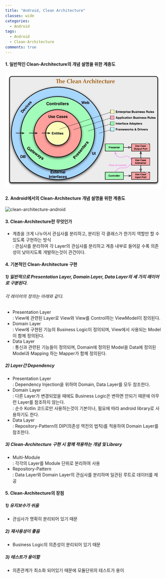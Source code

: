 ```yaml
---
title: "Android, Clean Architecture"
classes: wide
categories:
  - Android
tags:
  - Android
  - Clean-Architecture
comments: true
---
```


#### 1. 일반적인 Clean-Architecture의 개념 설명을 위한 계층도
   ![clean-architecture](https://github.com/bcchoi0202/bblog/blob/main/assets/posts/clean-architecture.png?raw=true)

#### 2. Android에서의 Clean-Architecture 개념 설명을 위한 계층도
  ![clean-architecture-android](https://github.com/bcchoi0202/bblog/blob/main/assets/posts/clean-architecture-android?raw=true)

#### 3. Clean-Architecture란 무엇인가
  - 계층을 크게 나누어서 관심사를 분리하고, 분리된 각 클래스가 한가지 역할만 할 수 있도록 구현하는 방식  
    : 관심사를 분리하여 각 Layer의 관심사를 분리하고 계층 내부로 들어갈 수록 의존성이 낮아지도록 개발하는것이 관건이다.

#### 4. 기본적인 Clean-Architecture 구현
##### 1) 일반적으로 Presentation Layer, Domain Layer, Data Layer의 세 가지 레이어로 구분된다.  
###### 각 레이어의 정의는 아래와 같다.  
- Presentation Layer  
  : View에 관련된 Layer로 View와 View를 Control하는 ViewModel이 정의된다.
- Domain Layer  
  : View에 구현된 기능의 Business Logic이 정의되며, View에서 사용되는 Model이 함께 정의된다.
- Data Layer  
  : 통신과 관련된 기능들이 정의되며, Domain에 정의된 Model을 Data에 정의된 Model과 Mapping 하는 Mapper가 함께 정의된다.

##### 2) Layer간 Dependency
- Presentation Layer  
  : Dependency Injection을 위하여 Domain, Data Layer를 모두 참조한다.
- Domain Layer  
  : 다른 Layer가 변경되었을 때에도 Business Logic은 변하면 안되기 때문에 아무런 Layer를 참조하지 않는다.  
  : 순수 Kotlin 코드로만 사용하는것이 기본이나, 필요에 따라 android library로 사용하기도 한다.
- Data Layer  
  : Repository-Pattern의 DIP(의존성 역전의 법칙)를 적용하여 Domain Layer를 참조한다.

##### 3) Clean-Architecture 구현 시 함께 적용하는 개념 및 Library
- Multi-Module  
  : 각각의 Layer를 Module 단위로 분리하여 사용
- Repository-Pattern  
  : Data Layer와 Domain Layer의 관심사를 분리하며 일관된 루트로 데이터를 제공

#### 5. Clean-Architecture의 장점
##### 1) 유지보수가 쉬움
- 관심사가 명확히 분리되어 있기 때문
 
##### 2) 재사용성이 좋음
- Business Logic의 의존성이 분리되어 있기 때문
 
##### 3) 테스트가 용이함
- 의존관계가 최소화 되어있기 때문에 모듈단위의 테스트가 용이
